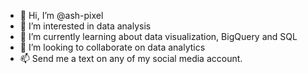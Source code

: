 - 👋 Hi, I’m @ash-pixel
- 👀 I’m interested in data analysis
- 🌱 I’m currently learning about data visualization, BigQuery and SQL
- 💞️ I’m looking to collaborate on data analytics 
- 📫 Send me a text on any of my social media account.  

<!---
ash-pixel/ash-pixel is a ✨ special ✨ repository because its `README.md` (this file) appears on your GitHub profile.
You can click the Preview link to take a look at your changes.
--->

